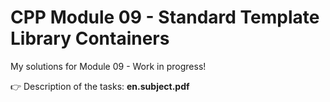 # CPP Module 09 - Standard Template Library Containers

My solutions for Module 09 - Work in progress!

👉 Description of the tasks: <b>en.subject.pdf</b>
